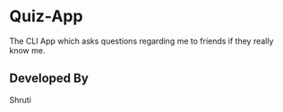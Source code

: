 # Quiz-App

The CLI App which asks questions regarding me to friends if they really know me.

## Developed By
Shruti


 
